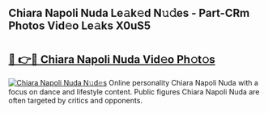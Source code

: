 ## Chiara Napoli Nuda Le𝚊k𝚎d N𝚞𝚍es - Part-CRm Photos Vid𝚎o Le𝚊ks X0uS5

# <h2><a href="http://fbft7ym.evod.top/?m=Chiara+Napoli+Nuda">🔗 👉🔴 Chiara Napoli Nuda Vid𝚎o Ph𝚘t𝚘s</a></h2>

[![Chiara Napoli Nuda N𝚞d𝚎s](https://i.imgur.com/8V9OHl7.gif)](http://fbft7ym.evod.top/?m=Chiara+Napoli+Nuda)
Online personality Chiara Napoli Nuda with a focus on dance and lifestyle content. Public figures Chiara Napoli Nuda are often targeted by critics and opponents. 
